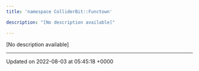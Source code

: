 ```yaml
---
title: 'namespace ColliderBit::Functown'

description: "[No description available]"

---
```







[No description available]






-------------------------------

Updated on 2022-08-03 at 05:45:18 +0000
